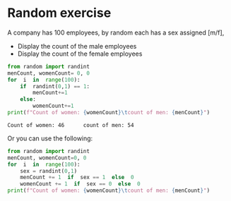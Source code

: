 # Random exercise
A company has 100 employees, by random each has a sex assigned [m/f], 
- Display the count of the male employees
- Display the count of the female employees

```py
from random import randint
menCount, womenCount= 0, 0
for  i  in  range(100):
	if  randint(0,1) == 1:
		menCount+=1
	else:	
		womenCount+=1
print(f"Count of women: {womenCount}\tcount of men: {menCount}")
```
```
Count of women: 46      count of men: 54
```
Or you can use the following:
```py
from random import randint
menCount, womenCount=0, 0
for  i  in  range(100):
	sex = randint(0,1)
	menCount += 1  if  sex == 1  else  0
	womenCount += 1  if  sex == 0  else  0
print(f"Count of women: {womenCount}\tcount of men: {menCount}")
```
